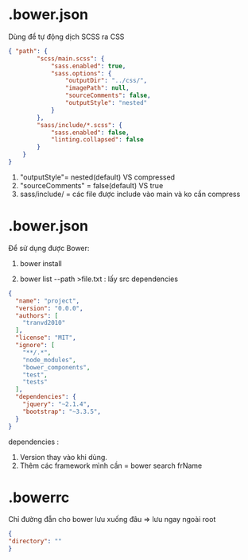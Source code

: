 # .bower.json
Dùng để tự động dịch SCSS ra CSS
```json
{ "path": {
        "scss/main.scss": {
            "sass.enabled": true,
            "sass.options": {
                "outputDir": "../css/",
                "imagePath": null,
                "sourceComments": false,
                "outputStyle": "nested"
            }
        },
        "sass/include/*.scss": {
            "sass.enabled": false,
            "linting.collapsed": false
        }
    }
}
```
1. "outputStyle"=  nested(default) VS compressed
2. "sourceComments" = false(default) VS true 
3. sass/include/ = các file được include vào main và ko cần compress

# .bower.json
Để sử dụng được Bower: 

1. bower install 

2. bower list --path >file.txt : lấy src dependencies

```json
{
  "name": "project",
  "version": "0.0.0",
  "authors": [
    "tranvd2010"
  ],
  "license": "MIT",
  "ignore": [
    "**/.*",
    "node_modules",
    "bower_components",
    "test",
    "tests"
  ],
  "dependencies": {
    "jquery": "~2.1.4",
    "bootstrap": "~3.3.5",
  }
}
```
dependencies : 

1. Version thay vào khi dùng.
2. Thêm các framework mình cần = bower search frName

# .bowerrc
Chỉ đường đẫn cho bower lưu xuống đâu => lưu ngay ngoài root

```json
{
"directory": ""
}
```



